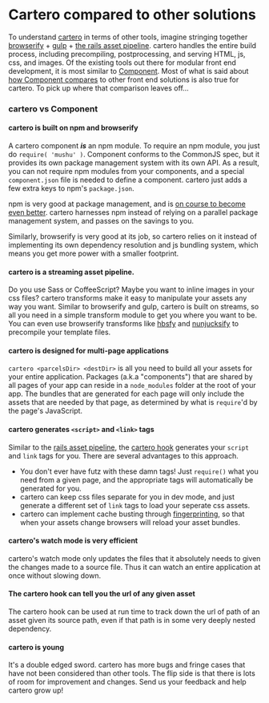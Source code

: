 # Cartero compared to other solutions

To understand [cartero](https://github.com/rotundasoftware/cartero) in terms of other tools, imagine stringing together [browserify](http://browserify.org/) + [gulp](http://gulpjs.com/) + [the rails asset pipeline](http://guides.rubyonrails.org/asset_pipeline.html). cartero handles the entire build process, including precompiling, postprocessing, and serving HTML, js, css, and images. Of the existing tools out there for modular front end development, it is most similar to [Component](https://github.com/component/component). Most of what is said about [how Component compares](https://github.com/component/guide/blob/master/component/vs.md) to other front end solutions is also true for cartero. To pick up where that comparison leaves off... 

### cartero vs Component

#### cartero is built on npm and browserify

A cartero component ***is*** an npm module. To require an npm module, you just do `require( 'mushu' )`. Component conforms to the CommonJS spec, but it provides its own package management system with its own API. As a result, you can not require npm modules from your components, and a special `component.json` file is needed to define a component. cartero just adds a few extra keys to npm's `package.json`.

npm is very good at package management, and is [on course to become even better](http://techcrunch.com/2014/02/11/npm/). cartero harnesses npm instead of relying on a parallel package management system, and passes on the savings to you.

Similarly, browserify is very good at its job, so cartero relies on it instead of implementing its own dependency resolution and js bundling system, which means you get more power with a smaller footprint. 

#### cartero is a streaming asset pipeline.

Do you use Sass or CoffeeScript? Maybe you want to inline images in your css files? cartero transforms make it easy to manipulate your assets any way you want. Similar to browserify and gulp, cartero is built on streams, so all you need in a simple transform module to get you where you want to be. You can even use browserify transforms like [hbsfy](https://github.com/epeli/node-hbsfy) and [nunjucksify](https://github.com/rotundasoftware/nunjucksify) to precompile your template files.

#### cartero is designed for multi-page applications

`cartero <parcelsDir> <destDir>` is all you need to build all your assets for your entire application. Packages (a.k.a "components") that are shared by all pages of your app can reside in a `node_modules` folder at the root of your app. The bundles that are generated for each page will only include the assets that are needed by that page, as determined by what is `require`'d by the page's JavaScript.

#### cartero generates `<script>` and `<link>` tags

Similar to the [rails asset pipeline](http://guides.rubyonrails.org/asset_pipeline.html), the [cartero hook](https://github.com/rotundasoftware/cartero-node-hook) generates your `script` and `link` tags for you. There are several advantages to this approach.

  * You don't ever have futz with these damn tags! Just `require()` what you need from a given page, and the appropriate tags will automatically be generated for you.
  * cartero can keep css files separate for you in dev mode, and just generate a different set of `link` tags to load your seperate css assets.
  * cartero can implement cache busting through [fingerprinting](http://guides.rubyonrails.org/asset_pipeline.html#what-is-fingerprinting-and-why-should-i-care-questionmark), so that when your assets change browsers will reload your asset bundles.

#### cartero's watch mode is very efficient

cartero's watch mode only updates the files that it absolutely needs to given the changes made to a source file. Thus it can watch an entire application at once without slowing down.

#### The cartero hook can tell you the url of any given asset

The cartero hook can be used at run time to track down the url of path of an asset given its source path, even if that path is in some very deeply nested dependency.

#### cartero is young

It's a double edged sword. cartero has more bugs and fringe cases that have not been considered than other tools. The flip side is that there is lots of room for improvement and changes. Send us your feedback and help cartero grow up!
